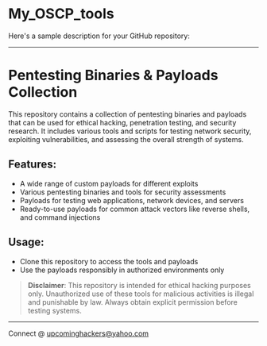 # My_OSCP_tools

Here's a sample description for your GitHub repository:

---

# Pentesting Binaries & Payloads Collection

This repository contains a collection of pentesting binaries and payloads that can be used for ethical hacking, penetration testing, and security research. It includes various tools and scripts for testing network security, exploiting vulnerabilities, and assessing the overall strength of systems.

## Features:
- A wide range of custom payloads for different exploits
- Various pentesting binaries and tools for security assessments
- Payloads for testing web applications, network devices, and servers
- Ready-to-use payloads for common attack vectors like reverse shells, and command injections

## Usage:
- Clone this repository to access the tools and payloads
- Use the payloads responsibly in authorized environments only

> **Disclaimer**: This repository is intended for ethical hacking purposes only. Unauthorized use of these tools for malicious activities is illegal and punishable by law. Always obtain explicit permission before testing systems.

---

Connect @ upcominghackers@yahoo.com
